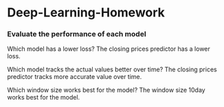 # Deep-Learning-Homework

### Evaluate the performance of each model

Which model has a lower loss?
The closing prices predictor has a lower loss.

Which model tracks the actual values better over time?
The closing prices predictor tracks more accurate value over time.

Which window size works best for the model?
The window size 10day works best for the model. 

